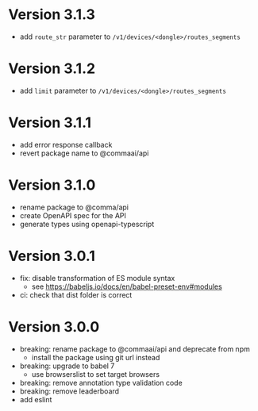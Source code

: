 Version 3.1.3
=============
* add `route_str` parameter to `/v1/devices/<dongle>/routes_segments`

Version 3.1.2
=============
* add `limit` parameter to `/v1/devices/<dongle>/routes_segments`

Version 3.1.1
=============
* add error response callback
* revert package name to @commaai/api

Version 3.1.0
=============
* rename package to @comma/api
* create OpenAPI spec for the API
* generate types using openapi-typescript

Version 3.0.1
=============
* fix: disable transformation of ES module syntax
  * see https://babeljs.io/docs/en/babel-preset-env#modules
* ci: check that dist folder is correct

Version 3.0.0
=============
* breaking: rename package to @commaai/api and deprecate from npm
  * install the package using git url instead
* breaking: upgrade to babel 7
  * use browserslist to set target browsers
* breaking: remove annotation type validation code
* breaking: remove leaderboard
* add eslint
